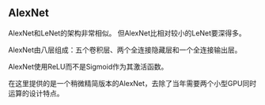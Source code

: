 ## AlexNet

AlexNet和LeNet的架构非常相似。 但AlexNet比相对较小的LeNet要深得多。

AlexNet由八层组成：五个卷积层、两个全连接隐藏层和一个全连接输出层。

AlexNet使用ReLU而不是Sigmoid作为其激活函数。

在这里提供的是一个稍微精简版本的AlexNet，去除了当年需要两个小型GPU同时运算的设计特点。